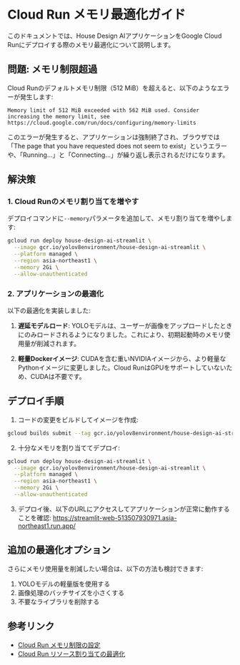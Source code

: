 # Cloud Run メモリ最適化ガイド

このドキュメントでは、House Design AIアプリケーションをGoogle Cloud Runにデプロイする際のメモリ最適化について説明します。

## 問題: メモリ制限超過

Cloud Runのデフォルトメモリ制限（512 MiB）を超えると、以下のようなエラーが発生します:

```
Memory limit of 512 MiB exceeded with 562 MiB used. Consider increasing the memory limit, see https://cloud.google.com/run/docs/configuring/memory-limits
```

このエラーが発生すると、アプリケーションは強制終了され、ブラウザでは「The page that you have requested does not seem to exist」というエラーや、「Running...」と「Connecting...」が繰り返し表示されるだけになります。

## 解決策

### 1. Cloud Runのメモリ割り当てを増やす

デプロイコマンドに`--memory`パラメータを追加して、メモリ割り当てを増やします:

```bash
gcloud run deploy house-design-ai-streamlit \
  --image gcr.io/yolov8environment/house-design-ai-streamlit \
  --platform managed \
  --region asia-northeast1 \
  --memory 2Gi \
  --allow-unauthenticated
```

### 2. アプリケーションの最適化

以下の最適化を実装しました:

1. **遅延モデルロード**: YOLOモデルは、ユーザーが画像をアップロードしたときにのみロードされるようになりました。これにより、初期起動時のメモリ使用量が削減されます。

2. **軽量Dockerイメージ**: CUDAを含む重いNVIDIAイメージから、より軽量なPythonイメージに変更しました。Cloud RunはGPUをサポートしていないため、CUDAは不要です。

## デプロイ手順

1. コードの変更をビルドしてイメージを作成:

```bash
gcloud builds submit --tag gcr.io/yolov8environment/house-design-ai-streamlit
```

2. 十分なメモリを割り当ててデプロイ:

```bash
gcloud run deploy house-design-ai-streamlit \
  --image gcr.io/yolov8environment/house-design-ai-streamlit \
  --platform managed \
  --region asia-northeast1 \
  --memory 2Gi \
  --allow-unauthenticated
```

3. デプロイ後、以下のURLにアクセスしてアプリケーションが正常に動作することを確認:
   https://streamlit-web-513507930971.asia-northeast1.run.app/

## 追加の最適化オプション

さらにメモリ使用量を削減したい場合は、以下の方法も検討できます:

1. YOLOモデルの軽量版を使用する
2. 画像処理のバッチサイズを小さくする
3. 不要なライブラリを削除する

## 参考リンク

- [Cloud Run メモリ制限の設定](https://cloud.google.com/run/docs/configuring/memory-limits)
- [Cloud Run リソース割り当ての最適化](https://cloud.google.com/run/docs/configuring/services/memory)
